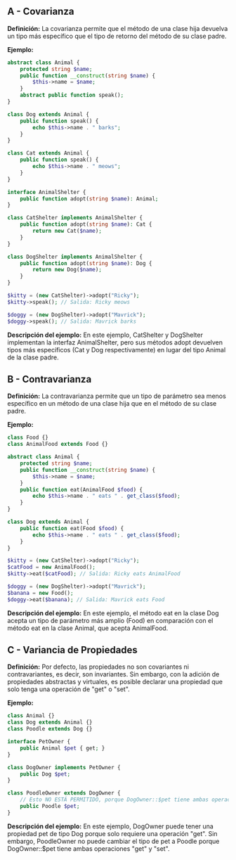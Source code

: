 ## A - Covarianza

**Definición:** La covarianza permite que el método de una clase hija devuelva un tipo más específico que el tipo de retorno del método de su clase padre.

**Ejemplo:**

```php
abstract class Animal {
    protected string $name;
    public function __construct(string $name) {
        $this->name = $name;
    }
    abstract public function speak();
}

class Dog extends Animal {
    public function speak() {
        echo $this->name . " barks";
    }
}

class Cat extends Animal {
    public function speak() {
        echo $this->name . " meows";
    }
}

interface AnimalShelter {
    public function adopt(string $name): Animal;
}

class CatShelter implements AnimalShelter {
    public function adopt(string $name): Cat {
        return new Cat($name);
    }
}

class DogShelter implements AnimalShelter {
    public function adopt(string $name): Dog {
        return new Dog($name);
    }
}

$kitty = (new CatShelter)->adopt("Ricky");
$kitty->speak(); // Salida: Ricky meows

$doggy = (new DogShelter)->adopt("Mavrick");
$doggy->speak(); // Salida: Mavrick barks
```

**Descripción del ejemplo:** En este ejemplo, CatShelter y DogShelter implementan la interfaz AnimalShelter, pero sus métodos adopt devuelven tipos más específicos (Cat y Dog respectivamente) en lugar del tipo Animal de la clase padre.

## B - Contravarianza

**Definición:** La contravarianza permite que un tipo de parámetro sea menos específico en un método de una clase hija que en el método de su clase padre.

**Ejemplo:**

```php
class Food {}
class AnimalFood extends Food {}

abstract class Animal {
    protected string $name;
    public function __construct(string $name) {
        $this->name = $name;
    }
    public function eat(AnimalFood $food) {
        echo $this->name . " eats " . get_class($food);
    }
}

class Dog extends Animal {
    public function eat(Food $food) {
        echo $this->name . " eats " . get_class($food);
    }
}

$kitty = (new CatShelter)->adopt("Ricky");
$catFood = new AnimalFood();
$kitty->eat($catFood); // Salida: Ricky eats AnimalFood

$doggy = (new DogShelter)->adopt("Mavrick");
$banana = new Food();
$doggy->eat($banana); // Salida: Mavrick eats Food
```

**Descripción del ejemplo:** En este ejemplo, el método eat en la clase Dog acepta un tipo de parámetro más amplio (Food) en comparación con el método eat en la clase Animal, que acepta AnimalFood.

## C - Variancia de Propiedades

**Definición:** Por defecto, las propiedades no son covariantes ni contravariantes, es decir, son invariantes. Sin embargo, con la adición de propiedades abstractas y virtuales, es posible declarar una propiedad que solo tenga una operación de "get" o "set".

**Ejemplo:**

```php
class Animal {}
class Dog extends Animal {}
class Poodle extends Dog {}

interface PetOwner {
    public Animal $pet { get; }
}

class DogOwner implements PetOwner {
    public Dog $pet;
}

class PoodleOwner extends DogOwner {
    // Esto NO ESTÁ PERMITIDO, porque DogOwner::$pet tiene ambas operaciones "get" y "set" definidas y requeridas.
    public Poodle $pet;
}
```

**Descripción del ejemplo:** En este ejemplo, DogOwner puede tener una propiedad pet de tipo Dog porque solo requiere una operación "get". Sin embargo, PoodleOwner no puede cambiar el tipo de pet a Poodle porque DogOwner::$pet tiene ambas operaciones "get" y "set".
